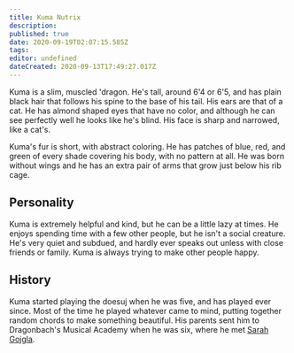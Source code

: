 ```yaml
---
title: Kuma Nutrix
description: 
published: true
date: 2020-09-19T02:07:15.585Z
tags: 
editor: undefined
dateCreated: 2020-09-13T17:49:27.017Z
---
```


Kuma is a slim, muscled 'dragon. He's tall, around 6'4 or 6'5, and has plain black hair that follows his spine to the base of his tail. His ears are that of a cat. He has almond shaped eyes that have no color, and although he can see perfectly well he looks like he's blind. His face is sharp and narrowed, like a cat's.

Kuma's fur is short, with abstract coloring. He has patches of blue, red, and green of every shade covering his body, with no pattern at all. He was born without wings and he has an extra pair of arms that grow just below his rib cage.

Personality
-----------

Kuma is extremely helpful and kind, but he can be a little lazy at times. He enjoys spending time with a few other people, but he isn't a social creature. He's very quiet and subdued, and hardly ever speaks out unless with close friends or family. Kuma is always trying to make other people happy.

History
-------

Kuma started playing the doesuj when he was five, and has played ever since. Most of the time he played whatever came to mind, putting together random chords to make something beautiful. His parents sent him to Dragonbach's Musical Academy when he was six, where he met [Sarah Gojgla](/Sarah_Gojgla "wikilink").